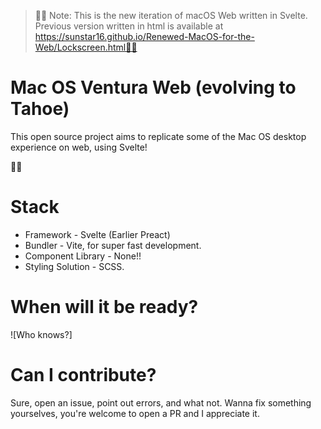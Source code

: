 > 🛑🛑 Note: This is the new iteration of macOS Web written in Svelte. Previous version written in html is available at https://sunstar16.github.io/Renewed-MacOS-for-the-Web/Lockscreen.html🛑🛑

# Mac OS Ventura Web (evolving to Tahoe) 

This open source project aims to replicate some of the Mac OS desktop experience on web, using Svelte!

🔗🔗


# Stack

- Framework - Svelte (Earlier Preact)
- Bundler - Vite, for super fast development.
- Component Library - None!!
- Styling Solution - SCSS.

# When will it be ready?

![Who knows?]

# Can I contribute?

Sure, open an issue, point out errors, and what not. Wanna fix something yourselves, you're welcome to open a PR and I appreciate it.
